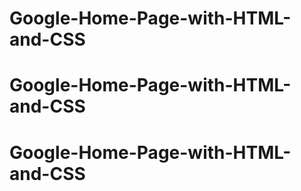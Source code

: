 # Google-Home-Page-with-HTML-and-CSS
# Google-Home-Page-with-HTML-and-CSS
# Google-Home-Page-with-HTML-and-CSS
